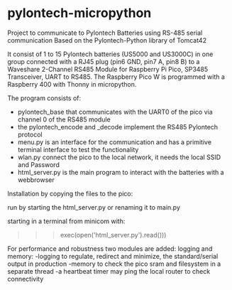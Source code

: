 # pylontech-micropython
Project to communicate to Pylontech Batteries using RS-485 serial communication
Based on the Pylontech-Python library of Tomcat42

It consist of 1 to 15 Pylontech batteries (US5000 and US3000C) in one group connected with a RJ45 plug (pin6 GND, pin7 A, pin8 B) to a
Waveshare 2-Channel RS485 Module for Raspberry Pi Pico, SP3485 Transceiver, UART to RS485.
The Raspberry Pico W is programmed with a Raspberry 400 with Thonny in micropython.

The program consists of:
- pylontech_base that communicates with the UART0 of the pico via channel 0 of the RS485 module
- the pylontech_encode and _decode implement the RS485 Pylontech protocol
- menu.py is an interface for the communication and has a primitive terminal interface to test the functionality
- wlan.py connect the pico to the local network, it needs the local SSID and Password
- html_server.py is the main program to interact with the batteries with a webbrowser
 
 
Installation by copying the files to the pico:

run by starting the html_server.py or renaming it to main.py

starting in a terminal from minicom with:
>>>exec(open('html_server.py').read()))

For performance and robustness two modules are added:
logging and memory:
-logging to regulate, redirect and minimize, the standard/serial output in production
-memory to check the pico sram and filesystem in a separate thread
-a heartbeat timer may ping the local router to check connectivity
